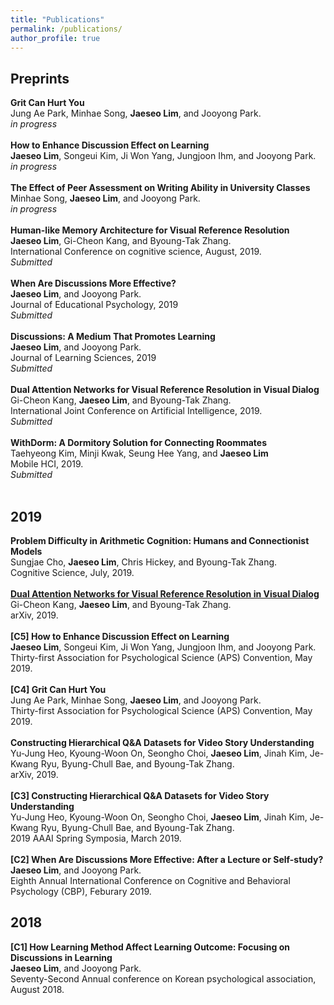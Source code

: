 ```yaml
---
title: "Publications"
permalink: /publications/
author_profile: true
---
```


## Preprints
<b>Grit Can Hurt You</b> <br>
Jung Ae Park, Minhae Song, **Jaeseo Lim**, and Jooyong Park. <br>
*in progress*<br>
<br>
<b>How to Enhance Discussion Effect on Learning</b> <br>
**Jaeseo Lim**, Songeui Kim, Ji Won Yang, Jungjoon Ihm, and Jooyong Park. <br>
*in progress*<br>
<br>
<b>The Effect of Peer Assessment on Writing Ability in University Classes</b> <br>
Minhae Song, **Jaeseo Lim**, and Jooyong Park. <br>
*in progress*<br>
<br>
<b>Human-like Memory Architecture for Visual Reference Resolution</b> <br>
**Jaeseo Lim**, Gi-Cheon Kang, and Byoung-Tak Zhang.<br>
International Conference on cognitive science, August, 2019.<br>
*Submitted* <br>
<br>
<b>When Are Discussions More Effective?</b> <br>
**Jaeseo Lim**, and Jooyong Park. <br>
Journal of Educational Psychology, 2019 <br>
*Submitted* <br>
<br>
<b>Discussions: A Medium That Promotes Learning</b> <br>
**Jaeseo Lim**, and Jooyong Park. <br>
Journal of Learning Sciences, 2019 <br>
*Submitted* <br>
<br>
<b>Dual Attention Networks for Visual Reference Resolution in Visual Dialog</b> <br>
Gi-Cheon Kang, **Jaeseo Lim**, and Byoung-Tak Zhang.<br>
International Joint Conference on Artificial Intelligence, 2019.<br>
*Submitted* <br>
<br>
<b>WithDorm: A Dormitory Solution for Connecting Roommates</b> <br>
Taehyeong Kim, Minji Kwak, Seung Hee Yang, and **Jaeseo Lim**<br>
Mobile HCI, 2019. <br>
*Submitted* <br>
<br>


## 2019
<b>Problem Difficulty in Arithmetic Cognition: Humans and Connectionist Models</b> <br>
Sungjae Cho, **Jaeseo Lim**, Chris Hickey, and Byoung-Tak Zhang.<br>
Cognitive Science, July, 2019. <br>
<br>
<b>[Dual Attention Networks for Visual Reference Resolution in Visual Dialog](https://arxiv.org/abs/1902.09368)</b> <br>
Gi-Cheon Kang, **Jaeseo Lim**, and Byoung-Tak Zhang.<br>
arXiv, 2019.<br>
<br>
<b>[C5] How to Enhance Discussion Effect on Learning</b> <br>
**Jaeseo Lim**, Songeui Kim, Ji Won Yang, Jungjoon Ihm, and Jooyong Park. <br>
Thirty-first Association for Psychological Science (APS) Convention, May 2019. <br>
<br>
<b>[C4] Grit Can Hurt You</b> <br>
Jung Ae Park, Minhae Song, **Jaeseo Lim**, and Jooyong Park. <br>
Thirty-first Association for Psychological Science (APS) Convention, May 2019.<br>
<br>
<b>Constructing Hierarchical Q&A Datasets for Video Story Understanding</b> <br>
Yu-Jung Heo, Kyoung-Woon On, Seongho Choi, **Jaeseo Lim**, Jinah Kim, Je-Kwang Ryu, Byung-Chull Bae, and Byoung-Tak Zhang.<br>
arXiv, 2019.<br>
<br>
<b>[C3] Constructing Hierarchical Q&A Datasets for Video Story Understanding</b> <br>
Yu-Jung Heo, Kyoung-Woon On, Seongho Choi, **Jaeseo Lim**, Jinah Kim, Je-Kwang Ryu, Byung-Chull Bae, and Byoung-Tak Zhang.<br>
2019 AAAI Spring Symposia, March 2019. <br> 
<br>
<b>[C2] When Are Discussions More Effective: After a Lecture or Self-study?</b> <br>
**Jaeseo Lim**, and Jooyong Park. <br>
Eighth Annual International Conference on Cognitive and Behavioral Psychology (CBP), Feburary 2019.


## 2018
<b>[C1] How Learning Method Affect Learning Outcome: Focusing on Discussions in Learning</b> <br>
  **Jaeseo Lim**, and Jooyong Park. <br>
  Seventy-Second Annual conference on Korean psychological association, August 2018.
